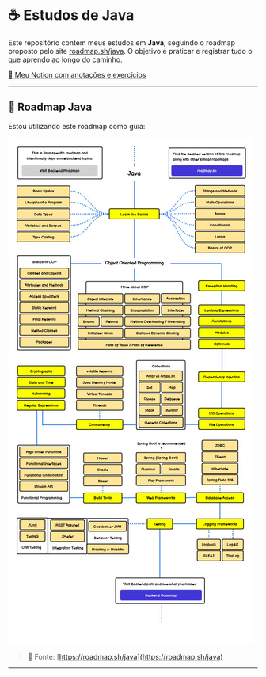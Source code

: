 # ☕ Estudos de Java

Este repositório contém meus estudos em **Java**, seguindo o roadmap proposto pelo site [roadmap.sh/java](https://roadmap.sh/java). O objetivo é praticar e registrar tudo o que aprendo ao longo do caminho.

[📘 Meu Notion com anotações e exercícios](https://www.notion.so/22ae2669bbef800eaa7dd05c2cda5d98?v=22ae2669bbef8111a994000ca3cece1b)

---

## 🧭 Roadmap Java

Estou utilizando este roadmap como guia:

![Roadmap Java](roadmap-java.jpg)

> 🔗 Fonte: [https://roadmap.sh/java](https://roadmap.sh/java)

---

